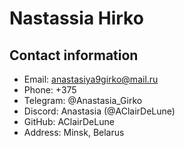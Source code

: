 # Nastassia Hirko

## Contact information
* Email: anastasiya9girko@mail.ru
* Phone: +375
* Telegram: @Anastasia_Girko
* Discord: Anastasia (@AClairDeLune)
* GitHub: AClairDeLune
* Address: Minsk, Belarus
